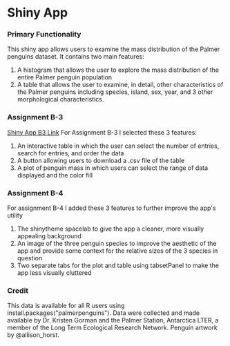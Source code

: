 # Shiny App

### Primary Functionality
This shiny app allows users to examine the mass distribution of the Palmer penguins dataset. It contains two main features:
  1. A histogram that allows the user to explore the mass distribution of the entire Palmer penguin population
  2. A table that allows the user to examine, in detail, other characteristics of the Palmer penguins including species, island, sex, year, and 3 other morphological characteristics.

### Assignment B-3
[Shiny App B3 Link](https://nicholaswright.shinyapps.io/assignment-b3-nickswright/)
For Assignment B-3 I selected these 3 features:
  1. An interactive table in which the user can select the number of entries, search for entries, and order the data
  2. A button allowing users to download a .csv file of the table
  3. A plot of penguin mass in which users can select the range of data displayed and the color fill

### Assignment B-4
For assignment B-4 I added these 3 features to further improve the app's utility
  1. The shinytheme spacelab to give the app a cleaner, more visually appealing background
  2. An image of the three penguin species to improve the aesthetic of the app and provide some context for the relative sizes of the 3 species in question
  3. Two separate tabs for the plot and table using tabsetPanel to make the app less visually cluttered

### Credit
This data is available for all R users using install.packages("palmerpenguins"). Data were collected and made available by Dr. Kristen Gorman and the Palmer Station, Antarctica LTER, a member of the Long Term Ecological Research Network. Penguin artwork by @allison_horst.
